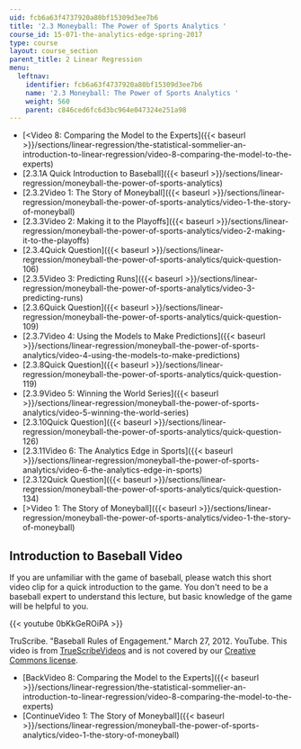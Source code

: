 ```yaml
---
uid: fcb6a63f4737920a80bf15309d3ee7b6
title: '2.3 Moneyball: The Power of Sports Analytics '
course_id: 15-071-the-analytics-edge-spring-2017
type: course
layout: course_section
parent_title: 2 Linear Regression
menu:
  leftnav:
    identifier: fcb6a63f4737920a80bf15309d3ee7b6
    name: '2.3 Moneyball: The Power of Sports Analytics '
    weight: 560
    parent: c846ced6fc6d3bc964e047324e251a98
---
```


*   [<Video 8: Comparing the Model to the Experts]({{< baseurl >}}/sections/linear-regression/the-statistical-sommelier-an-introduction-to-linear-regression/video-8-comparing-the-model-to-the-experts)
*   [2.3.1A Quick Introduction to Baseball]({{< baseurl >}}/sections/linear-regression/moneyball-the-power-of-sports-analytics)
*   [2.3.2Video 1: The Story of Moneyball]({{< baseurl >}}/sections/linear-regression/moneyball-the-power-of-sports-analytics/video-1-the-story-of-moneyball)
*   [2.3.3Video 2: Making it to the Playoffs]({{< baseurl >}}/sections/linear-regression/moneyball-the-power-of-sports-analytics/video-2-making-it-to-the-playoffs)
*   [2.3.4Quick Question]({{< baseurl >}}/sections/linear-regression/moneyball-the-power-of-sports-analytics/quick-question-106)
*   [2.3.5Video 3: Predicting Runs]({{< baseurl >}}/sections/linear-regression/moneyball-the-power-of-sports-analytics/video-3-predicting-runs)
*   [2.3.6Quick Question]({{< baseurl >}}/sections/linear-regression/moneyball-the-power-of-sports-analytics/quick-question-109)
*   [2.3.7Video 4: Using the Models to Make Predictions]({{< baseurl >}}/sections/linear-regression/moneyball-the-power-of-sports-analytics/video-4-using-the-models-to-make-predictions)
*   [2.3.8Quick Question]({{< baseurl >}}/sections/linear-regression/moneyball-the-power-of-sports-analytics/quick-question-119)
*   [2.3.9Video 5: Winning the World Series]({{< baseurl >}}/sections/linear-regression/moneyball-the-power-of-sports-analytics/video-5-winning-the-world-series)
*   [2.3.10Quick Question]({{< baseurl >}}/sections/linear-regression/moneyball-the-power-of-sports-analytics/quick-question-126)
*   [2.3.11Video 6: The Analytics Edge in Sports]({{< baseurl >}}/sections/linear-regression/moneyball-the-power-of-sports-analytics/video-6-the-analytics-edge-in-sports)
*   [2.3.12Quick Question]({{< baseurl >}}/sections/linear-regression/moneyball-the-power-of-sports-analytics/quick-question-134)
*   [\>Video 1: The Story of Moneyball]({{< baseurl >}}/sections/linear-regression/moneyball-the-power-of-sports-analytics/video-1-the-story-of-moneyball)

Introduction to Baseball Video
------------------------------

If you are unfamiliar with the game of baseball, please watch this short video clip for a quick introduction to the game. You don't need to be a baseball expert to understand this lecture, but basic knowledge of the game will be helpful to you.

{{< youtube 0bKkGeROiPA >}}

TruScribe. "Baseball Rules of Engagement." March 27, 2012. YouTube. This video is from [TrueScribeVideos](http://www.truscribe.com) and is not covered by our [Creative Commons license](/terms/#cc).

*   [BackVideo 8: Comparing the Model to the Experts]({{< baseurl >}}/sections/linear-regression/the-statistical-sommelier-an-introduction-to-linear-regression/video-8-comparing-the-model-to-the-experts)
*   [ContinueVideo 1: The Story of Moneyball]({{< baseurl >}}/sections/linear-regression/moneyball-the-power-of-sports-analytics/video-1-the-story-of-moneyball)